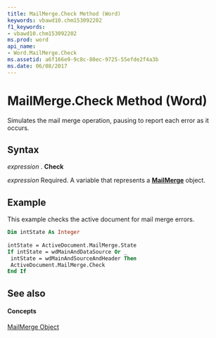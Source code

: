 ```yaml
---
title: MailMerge.Check Method (Word)
keywords: vbawd10.chm153092202
f1_keywords:
- vbawd10.chm153092202
ms.prod: word
api_name:
- Word.MailMerge.Check
ms.assetid: a6f166e9-9c8c-80ec-9725-55efde2f4a3b
ms.date: 06/08/2017
---
```



# MailMerge.Check Method (Word)

Simulates the mail merge operation, pausing to report each error as it occurs.


## Syntax

 _expression_ . **Check**

 _expression_ Required. A variable that represents a **[MailMerge](Word.MailMerge.md)** object.


## Example

This example checks the active document for mail merge errors.


```vb
Dim intState As Integer 
 
intState = ActiveDocument.MailMerge.State 
If intState = wdMainAndDataSource Or _ 
 intState = wdMainAndSourceAndHeader Then 
 ActiveDocument.MailMerge.Check 
End If
```


## See also


#### Concepts


[MailMerge Object](Word.MailMerge.md)

